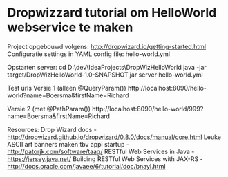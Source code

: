 # Dropwizzard tutorial om HelloWorld webservice te maken

Project opgebouwd volgens:
 http://dropwizard.io/getting-started.html
Configuratie settings in YAML config file: hello-world.yml

Opstarten server:
cd D:\dev\IdeaProjects\DropWizHelloWorld
java -jar target/DropWizHelloWorld-1.0-SNAPSHOT.jar server hello-world.yml

Test urls
 Versie 1 (alleen @QueryParam())
  http://localhost:8090/hello-world?name=Boersma&firstName=Richard

 Versie 2 (met @PathParam())
  http://localhost:8090/hello-world/999?name=Boersma&firstName=Richard

Resources:
 Drop Wizard docs                                - http://dropwizard.github.io/dropwizard/0.8.0/docs/manual/core.html
 Leuke ASCII art banners maken tbv appl startup  - http://patorjk.com/software/taag/
 RESTful Web Services in Java                    - https://jersey.java.net/
 Building RESTful Web Services with JAX-RS       - http://docs.oracle.com/javaee/6/tutorial/doc/bnayl.html

